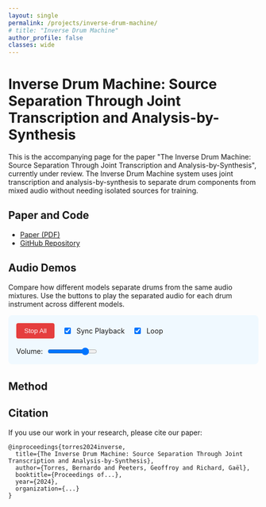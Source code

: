 ```yaml
---
layout: single
permalink: /projects/inverse-drum-machine/
# title: "Inverse Drum Machine"
author_profile: false
classes: wide
---
```


<style>
.track-section {
  margin-bottom: 2.5rem;
  border-bottom: 1px solid #eaeaea;
  padding-bottom: 1.5rem;
}

.track-title {
  font-size: 1.2rem;
  font-weight: bold;
  margin-bottom: 1rem;
  color: #2b6cb0;
}

.comparison-table {
  width: 100%;
  border-collapse: collapse;
  margin-bottom: 1.5rem;
  overflow-x: auto;
  display: block;
}

.comparison-table th, .comparison-table td {
  padding: 0.5rem;
  border: 1px solid #e2e8f0;
}

.comparison-table th {
  background-color: #f7fafc;
  text-align: left;
  font-weight: 600;
}

.comparison-table td {
  background-color: #f8f9fa;
}

.model-name {
  font-weight: 600;
  min-width: 100px;
}

.player-button {
  background-color: #4299e1;
  color: white;
  border: none;
  border-radius: 0.25rem;
  padding: 0.5rem;
  cursor: pointer;
  width: 100%;
  position: relative;
  transition: all 0.2s;
}

.player-button:hover {
  background-color: #3182ce;
}

.player-button.playing {
  background-color: #e53e3e;
}

.player-button.playing:hover {
  background-color: #c53030;
}

.player-button.unavailable {
  background-color: #a0aec0;
  opacity: 0.5;
  cursor: not-allowed;
}

.player-button.unavailable:hover {
  background-color: #a0aec0;
}

.progress-indicator {
  position: absolute;
  bottom: 0;
  left: 0;
  height: 3px;
  width: 0%;
  background-color: rgba(255, 255, 255, 0.7);
  transition: width 0.1s linear;
}

.global-controls {
  display: flex;
  flex-wrap: wrap;
  gap: 1rem;
  margin-bottom: 2rem;
  padding: 1rem;
  background-color: #f0f9ff;
  border-radius: 0.5rem;
  align-items: center;
}

.control-group {
  display: flex;
  align-items: center;
  gap: 0.5rem;
}

.volume-slider {
  width: 100px;
}

.stop-all-button {
  background-color: #e53e3e;
  color: white;
  padding: 0.5rem 1rem;
  border: none;
  border-radius: 0.25rem;
  cursor: pointer;
}

.stop-all-button:hover {
  background-color: #c53030;
}

/* Waveform styles */
.waveform-container {
  margin-bottom: 1.5rem;
}

.waveform {
  height: 80px;
  margin-bottom: 0.5rem;
  background-color: #f7fafc;
  border: 1px solid #e2e8f0;
  border-radius: 4px;
}

.stem-waveform {
  height: 60px;
  margin-bottom: 0.75rem;
  background-color: #f7fafc;
  border: 1px solid #e2e8f0;
  border-radius: 4px;
  display: none; /* Hidden by default */
}

.waveform-label {
  font-size: 0.8rem;
  color: #4a5568;
  margin-bottom: 0.25rem;
  font-weight: 600;
}

@media (max-width: 768px) {
  .comparison-table td, .comparison-table th {
    padding: 0.3rem;
  }
  
  .model-name {
    font-size: 0.8rem;
    min-width: 70px;
  }
  
  .player-button {
    padding: 0.3rem;
    font-size: 0.8rem;
  }
  
  .global-controls {
    flex-direction: column;
    align-items: flex-start;
  }
  
  .control-group.volume {
    width: 100%;
  }
  
  .volume-slider {
    width: 100%;
  }
}
</style>

# Inverse Drum Machine: Source Separation Through Joint Transcription and Analysis-by-Synthesis

This is the accompanying page for the paper "The Inverse Drum Machine: Source Separation Through Joint Transcription and Analysis-by-Synthesis", currently under review. The Inverse Drum Machine system uses joint transcription and analysis-by-synthesis to separate drum components from mixed audio without needing isolated sources for training.

## Paper and Code

- [Paper (PDF)](#) <!-- Add your paper link when available -->
- [GitHub Repository](#) <!-- Add your GitHub repo link -->

<div class="audio-demos-section">
  <h2>Audio Demos</h2>
  
  <p>Compare how different models separate drums from the same audio mixtures. Use the buttons to play the separated audio for each drum instrument across different models.</p>

  <div class="global-controls">
    <div class="control-group">
      <button id="stopAllButton" class="stop-all-button">Stop All</button>
    </div>
    <div class="control-group">
      <input type="checkbox" id="syncCheckbox" class="sync-checkbox" checked>
      <label for="syncCheckbox">Sync Playback</label>
    </div>
    <div class="control-group">
      <input type="checkbox" id="loopCheckbox" class="loop-checkbox" checked>
      <label for="loopCheckbox">Loop</label>
    </div>
    <div class="control-group volume">
      <label for="volumeSlider">Volume:</label>
      <input type="range" id="volumeSlider" class="volume-slider" min="0" max="1" step="0.01" value="0.8">
    </div>
  </div>

  <div id="audio-demos"></div>
</div>

<!-- Load WaveSurfer.js -->
<script src="https://unpkg.com/wavesurfer.js@6.6.3/dist/wavesurfer.min.js"></script>

<script>
  document.addEventListener('DOMContentLoaded', () => {
  // Track configuration data
  const tracks = [
    {
      id: "43",
      title: "43_rock_120_beat_4-4.wav, drum kit: portland",
      baseFile: "43_rock_120_beat_4-4_portland"
    },
    {
      id: "93",
      title: "93_hiphop_75_beat_4-4.wav, drum kit: heavy",
      baseFile: "93_hiphop_75_beat_4-4_heavy"
    },
    {
      id: "18",
      title: "18_rock_118_fill_4-4.wav, drum kit: east bay",
      baseFile: "18_rock_118_fill_4-4_east_bay"
    }
    ,
    {
      id: "73",
      title: "73_neworleans-funk_93_fill_4-4.wav, drum kit: heavy",
      baseFile: "73_neworleans-funk_93_fill_4-4_heavy"
    }
    ,
    {
      id: "114",
      title: "114_jazz-fusion_96_beat_4-4.wav, drum kit: heavy",
      baseFile: "114_jazz-fusion_96_beat_4-4_heavy"
    }
  ];
  
  // Models configuration
  const models = [
    { id: "original", name: "Original Mix", instruments: ["full"] },
    { id: "GT", name: "Ground Truth" },
    { id: "Oracle", name: "Oracle" },
    { id: "IDM_masked", name: "IDM masked (Ours)" },
    { id: "IDM_synth", name: "IDM synth (Ours)" },
    { id: "LarsNet", name: "LarsNet" },
    { id: "NMFD", name: "NMFD" }
  ];
  
  // Instrument configuration
  const instruments = [
    { id: "full", name: "Full Mix" },
    { id: "KD", name: "Kick Drum" },
    { id: "SD", name: "Snare Drum" },
    { id: "HH", name: "Hi-Hat" },
    { id: "CY", name: "Crash Cymbal" },
    { id: "TT", name: "Tom-Tom" }
  ];
  
  // UI elements
  const stopAllButton = document.getElementById('stopAllButton');
  const loopCheckbox = document.getElementById('loopCheckbox');
  const syncCheckbox = document.getElementById('syncCheckbox');
  const volumeSlider = document.getElementById('volumeSlider');
  const audioDemosContainer = document.getElementById('audio-demos');
  
  // Audio & waveform state
  let currentlyPlaying = null;
  let currentTrackId = null;
  let audioObjects = {};
  const waveSurfers = {};
  let isUpdatingWaveform = false; // Flag to prevent event loops
  
  // Get color for instrument visualization
  function getInstrumentColor(instrumentId) {
    const colors = {
      'KD': '#e53e3e', // Kick - Red
      'SD': '#dd6b20', // Snare - Orange
      'HH': '#38a169', // Hi-hat - Green
      'CY': '#3182ce', // Cymbal - Blue
      'TT': '#805ad5'  // Tom - Purple
    };
    
    return colors[instrumentId] || '#a0aec0'; // Default gray
  }
  
  // Get lighter version of color for progress
  function getLighterColor(hexColor) {
    // Simple function to lighten a hex color
    let r = parseInt(hexColor.substr(1, 2), 16);
    let g = parseInt(hexColor.substr(3, 2), 16);
    let b = parseInt(hexColor.substr(5, 2), 16);
    
    // Lighten
    r = Math.min(255, r + 40);
    g = Math.min(255, g + 40);
    b = Math.min(255, b + 40);
    
    return `#${r.toString(16).padStart(2, '0')}${g.toString(16).padStart(2, '0')}${b.toString(16).padStart(2, '0')}`;
  }
  
  // Improved checkFileExists function
  function checkFileExists(url) {
    return new Promise((resolve) => {
      console.log(`Checking if file exists: ${url}`);
      const audio = new Audio();
      
      // Set timeout to avoid hanging too long on missing files
      const timeout = setTimeout(() => {
        console.warn(`Timeout checking file: ${url}`);
        resolve(false);
      }, 3000);
      
      audio.oncanplaythrough = () => {
        clearTimeout(timeout);
        console.log(`File exists: ${url}`);
        resolve(true);
      };
      
      audio.onerror = (e) => {
        clearTimeout(timeout);
        console.warn(`File doesn't exist or error loading: ${url}`, e);
        resolve(false);
      };
      
      // Load with cache buster to prevent caching issues
      audio.src = `${url}?t=${new Date().getTime()}`;
    });
  }
  

// Modified parts to fix the eternal loading issue

// 1. First, add a debug function to check file paths more explicitly
function debugFilePath(url) {
  console.log(`Attempting to load file: ${url}`);
  
  // Create an explicit debugging element to show on the page
  const debugElement = document.createElement('div');
  debugElement.style.position = 'fixed';
  debugElement.style.top = '10px';
  debugElement.style.right = '10px';
  debugElement.style.background = 'rgba(0,0,0,0.8)';
  debugElement.style.color = 'white';
  debugElement.style.padding = '10px';
  debugElement.style.zIndex = '9999';
  debugElement.style.maxWidth = '300px';
  debugElement.style.fontSize = '12px';
  debugElement.textContent = `Testing: ${url}`;
  document.body.appendChild(debugElement);
  
  // Create an image object to test if the server responds at all
  const ping = new XMLHttpRequest();
  ping.open('HEAD', url.substring(0, url.lastIndexOf('/')), true);
  ping.onreadystatechange = function() {
    if (ping.readyState === 4) {
      debugElement.textContent += `\nServer response: ${ping.status}`;
      
      // Clean up after 5 seconds
      setTimeout(() => {
        document.body.removeChild(debugElement);
      }, 5000);
    }
  };
  ping.send();
  
  return url;
}

async function initializeStemWaveform(track, model, instrument) {
  const stemWaveformId = `stem-waveform-${track.id}`;
  const stemWavesurferId = `wavesurfer-stem-${track.id}`;
  
  // Get the container
  const stemWaveformContainer = document.getElementById(stemWaveformId);
  if (!stemWaveformContainer) {
    console.error(`Stem waveform container not found: ${stemWaveformId}`);
    return null;
  }
  
  // Get instrument ID correctly - whether it's passed as object or string
  const instrumentId = instrument.id || instrument;
  
  // Get instrument name for the label
  const instrumentObj = instruments.find(i => i.id === instrumentId);
  const instrumentName = instrumentObj ? instrumentObj.name : instrumentId;
  
  // Update the label
  const stemLabel = document.getElementById(`stem-label-${track.id}`);
  if (stemLabel) {
    stemLabel.textContent = `${model.name} - ${instrumentName}`;
    stemLabel.style.color = getInstrumentColor(instrumentId);
  }
  
  // Show the container
  stemWaveformContainer.style.display = 'block';
  
  // Determine audio path
  const audioPath = `/assets/audio/inverse-drum-machine/${model.id}/${track.baseFile}_${instrumentId}.wav`;
  
  // Cleanup existing waveform
  if (waveSurfers[stemWavesurferId]) {
    waveSurfers[stemWavesurferId].destroy();
    delete waveSurfers[stemWavesurferId];
  }
  
  // Create new waveform with normalization for better visualization
  const stemWs = WaveSurfer.create({
    container: stemWaveformContainer,
    waveColor: getInstrumentColor(instrumentId),
    progressColor: getLighterColor(getInstrumentColor(instrumentId)),
    height: 60,
    responsive: true,
    barWidth: 2,
    cursorWidth: 1,
    interact: true,
    normalize: true,  // Normalize waveform for better visualization
    backend: 'MediaElement',  // Use MediaElement backend for better compatibility
    // Additional visualization enhancements
    barGap: 1,  // Add slight gap between bars
    barRadius: 1  // Round the bars slightly
  });
  
  // Apply extra amplitude boost for hi-hats and similar instruments
  if (instrumentId === 'HH' || instrumentId === 'CY') {
    // These are typically lower amplitude
    stemWs.params.amplitude = 2;  // Boost amplitude for visualization
  }
  
  // Configure events
  stemWs.on('ready', () => {
    stemWs.setMute(true);
  });
  
  // Load the audio
  stemWs.load(audioPath);
  
  // Store the WaveSurfer instance
  waveSurfers[stemWavesurferId] = stemWs;
  
  return stemWs;
}
  


  // Improved function to hide the stem waveform
  function hideStemWaveform(trackId) {
    console.log(`Hiding stem waveform for track ${trackId}`);
    const stemWaveformContainer = document.getElementById(`stem-waveform-${trackId}`);
    if (stemWaveformContainer) {
      stemWaveformContainer.style.display = 'none';
    }
    
    // Reset the label
    const stemLabel = document.getElementById(`stem-label-${trackId}`);
    if (stemLabel) {
      stemLabel.textContent = 'Selected Stem';
      stemLabel.style.color = '';
    }
    
    // Clean up the wavesurfer instance
    const stemWavesurferId = `wavesurfer-stem-${trackId}`;
    if (waveSurfers[stemWavesurferId]) {
      try {
        waveSurfers[stemWavesurferId].destroy();
        delete waveSurfers[stemWavesurferId];
      } catch (e) {
        console.warn(`Error destroying stem waveform:`, e);
      }
    }
  }
  
  // Build the track sections
  tracks.forEach(track => {
    // Create track section
    const trackSection = document.createElement('div');
    trackSection.className = 'track-section';
    trackSection.id = `track-${track.id}`;
    
    // Add track title
    const trackTitle = document.createElement('h3');
    trackTitle.className = 'track-title';
    trackTitle.textContent = track.title;
    trackSection.appendChild(trackTitle);
    
    // Create waveform container
    const waveformContainer = document.createElement('div');
    waveformContainer.className = 'waveform-container';
    
    // Add mixture waveform label
    const mixLabel = document.createElement('div');
    mixLabel.className = 'waveform-label';
    mixLabel.textContent = 'Original Mix';
    waveformContainer.appendChild(mixLabel);
    
    // Add main waveform container
    const wfDiv = document.createElement('div');
    wfDiv.className = 'waveform';
    wfDiv.id = `waveform-${track.id}`;
    waveformContainer.appendChild(wfDiv);
    
    // Add stem waveform label
    const stemLabel = document.createElement('div');
    stemLabel.className = 'waveform-label';
    stemLabel.id = `stem-label-${track.id}`;
    stemLabel.textContent = 'Selected Stem';
    waveformContainer.appendChild(stemLabel);
    
    // Add stem waveform container
    const stemWfDiv = document.createElement('div');
    stemWfDiv.className = 'stem-waveform';
    stemWfDiv.id = `stem-waveform-${track.id}`;
    waveformContainer.appendChild(stemWfDiv);
    
    trackSection.appendChild(waveformContainer);
    
    // Create table
    const table = document.createElement('table');
    table.className = 'comparison-table';
    
    // Create table header
    const thead = document.createElement('thead');
    const headerRow = document.createElement('tr');
    
    // Empty cell for model names
    const emptyHeader = document.createElement('th');
    emptyHeader.textContent = 'Model / Instrument';
    headerRow.appendChild(emptyHeader);
    
    // Filter instruments based on model
    const displayInstruments = instruments.filter(instr => 
      instr.id !== "full" || (instr.id === "full" && models.some(m => m.instruments && m.instruments.includes("full")))
    );
    
    // Add instrument headers
    displayInstruments.forEach(instrument => {
      if (instrument.id !== "full") {
        const th = document.createElement('th');
        th.textContent = instrument.name;
        th.dataset.instrument = instrument.id;
        th.style.color = getInstrumentColor(instrument.id);
        headerRow.appendChild(th);
      }
    });
    
    thead.appendChild(headerRow);
    table.appendChild(thead);
    
    // Create table body
    const tbody = document.createElement('tbody');
    
    // Add model rows
    models.forEach(model => {
      const row = document.createElement('tr');
      row.dataset.model = model.id;
      
      const modelCell = document.createElement('td');
      modelCell.className = 'model-name';
      modelCell.textContent = model.name;
      row.appendChild(modelCell);
      
      if (model.id === "original") {
        const fullMixCell = document.createElement('td');
        fullMixCell.colSpan = displayInstruments.length - 1;
        
        const audioId = `${track.id}_${model.id}_full`;
        const audioPath = `/assets/audio/inverse-drum-machine/GT/${track.baseFile}_mix.wav`;
        
        const button = createPlayerButton(audioId, audioPath, track.id, model.id, "full");
        fullMixCell.appendChild(button);
        row.appendChild(fullMixCell);
      } else {
        displayInstruments.forEach(instrument => {
          if (instrument.id === "full") return;
          
          const cell = document.createElement('td');
          const audioId = `${track.id}_${model.id}_${instrument.id}`;
          const audioPath = `/assets/audio/inverse-drum-machine/${model.id}/${track.baseFile}_${instrument.id}.wav`;
          const button = createPlayerButton(audioId, audioPath, track.id, model.id, instrument.id);
          cell.appendChild(button);
          row.appendChild(cell);
        });
      }
      
      tbody.appendChild(row);
    });
    
    table.appendChild(tbody);
    trackSection.appendChild(table);
    audioDemosContainer.appendChild(trackSection);
    
    // Initialize WaveSurfer for this track
    const ws = WaveSurfer.create({
      container: `#waveform-${track.id}`,
      waveColor: '#ccd6f6',
      progressColor: '#4c51bf',
      height: 80,
      responsive: true,
      barWidth: 2,
      cursorWidth: 1,
      interact: true
    });
    
    // Load the original track mix
    ws.load(`/assets/audio/inverse-drum-machine/GT/${track.baseFile}_mix.wav`);
    
    // Configure WaveSurfer events
    ws.on('ready', () => {
      console.log(`WaveSurfer ready for track ${track.id}`);
      ws.setMute(true); // Mute wavesurfer, we'll use our own audio elements
    });
    
    ws.on('seek', position => {
      if (isUpdatingWaveform) return;
      if (currentTrackId !== track.id) return;
      
      // When user seeks in waveform, sync all audio elements for this track
      const t = ws.getDuration() * position;
      Object.keys(audioObjects)
        .filter(id => id.startsWith(track.id))
        .forEach(id => {
          const audio = audioObjects[id];
          if (Math.abs(audio.currentTime - t) > 0.1) {
            audio.currentTime = t;
          }
        });
      
      // Also sync stem waveform if visible
      const stemWavesurferId = `wavesurfer-stem-${track.id}`;
      if (waveSurfers[stemWavesurferId] && waveSurfers[stemWavesurferId].isReady) {
        try {
          isUpdatingWaveform = true;
          waveSurfers[stemWavesurferId].seekTo(position);
          setTimeout(() => { isUpdatingWaveform = false; }, 5);
        } catch (e) {
          isUpdatingWaveform = false;
          console.warn(`Error updating stem waveform position:`, e);
        }
      }
    });
    
    // Handle waveform errors
    ws.on('error', err => {
      console.warn('WaveSurfer error:', err);
    });
    
    // Store WaveSurfer instance
    waveSurfers[track.id] = ws;
  });
  
  // Create player button helper
  function createPlayerButton(audioId, audioPath, trackId, modelId, instrumentId) {
    const button = document.createElement('button');
    button.className = 'player-button';
    button.textContent = 'Play';
    button.dataset.id = audioId;
    button.dataset.track = trackId;
    button.dataset.model = modelId;
    button.dataset.instrument = instrumentId;
    
    const progress = document.createElement('div');
    progress.className = 'progress-indicator';
    button.appendChild(progress);
    
    button.addEventListener('click', () => handlePlayClick(audioId, audioPath, trackId, modelId, instrumentId));
    return button;
  }
  
  // Update progress indicator
  function updateProgress(audioId) {
    const audio = audioObjects[audioId];
    const btn = document.querySelector(`button[data-id="${audioId}"]`);
    const prog = btn && btn.querySelector('.progress-indicator');
    
    if (prog && audio && audio.duration) {
      prog.style.width = `${(audio.currentTime / audio.duration) * 100}%`;
    }
  }
  
  // Handle play/stop with waveform sync
  async function handlePlayClick(audioId, audioPath, trackId, modelId, instrumentId) {
    // If same clip, just toggle stop
    if (currentlyPlaying === audioId) {
      stopAudio();
      return;
    }
    
    const ws = waveSurfers[trackId];
    const isSameTrack = trackId === currentTrackId;
    let startPos = 0;
    
    if (isSameTrack && syncCheckbox.checked && currentlyPlaying) {
      startPos = audioObjects[currentlyPlaying]?.currentTime || 0;
    }
    
    if (currentlyPlaying) {
      stopAudio(false);
    }
    
    // Initialize stem waveform if not original mix
    if (modelId !== "original" && instrumentId !== "full") {
      console.log(`Preparing stem waveform for ${modelId}/${instrumentId}`);
      
      // Make sure stem container is visible for debugging
      const stemWaveformContainer = document.getElementById(`stem-waveform-${trackId}`);
      if (stemWaveformContainer) {
        stemWaveformContainer.style.display = 'block';
      }
      
      const stemLabel = document.getElementById(`stem-label-${trackId}`);
      if (stemLabel) {
        stemLabel.textContent = `Loading ${modelId} - ${instrumentId}...`;
        stemLabel.style.color = getInstrumentColor(instrumentId);
      }
      
      try {
        const track = tracks.find(t => t.id === trackId);
        const model = models.find(m => m.id === modelId);
        
        if (!track || !model) {
          console.error(`Could not find track or model: ${trackId}/${modelId}`);
          hideStemWaveform(trackId);
        } else {
          await initializeStemWaveform(track, model, instrumentId);
        }
      } catch (error) {
        console.error(`Error initializing stem waveform:`, error);
        hideStemWaveform(trackId);
      }
    } else {
      // Hide stem waveform for original mix
      hideStemWaveform(trackId);
    }
    
    // Create or reuse audio element
    if (!audioObjects[audioId]) {
      const audio = new Audio(audioPath);
      audio.preload = 'auto';
      audio.dataset.track = trackId;
      
      audio.addEventListener('error', (e) => {
        console.warn(`Audio error for ${audioId}:`, e);
        const btn = document.querySelector(`button[data-id="${audioId}"]`);
        if (btn) { 
          btn.classList.add('unavailable'); 
          btn.textContent = 'N/A'; 
        }
        
        // Hide stem waveform if audio fails
        hideStemWaveform(trackId);
      });
      
      // Update progress on timeupdate
      audio.addEventListener('timeupdate', () => {
  if (currentlyPlaying !== audioId) return;
  
  // Update button progress
  updateProgress(audioId);
  
  // Get current position
  const currentPos = audio.currentTime / (audio.duration || 1);
  if (isNaN(currentPos)) return;
  
  // Always update main waveform position
  if (ws && ws.isReady && currentTrackId === trackId) {
    if (!isUpdatingWaveform) {
      isUpdatingWaveform = true;
      try {
        // Update main waveform
        ws.seekTo(currentPos);
        
        // Immediately update stem waveform with the EXACT same position
        const stemWavesurferId = `wavesurfer-stem-${trackId}`;
        if (waveSurfers[stemWavesurferId] && waveSurfers[stemWavesurferId].isReady) {
          // Force exact position match
          waveSurfers[stemWavesurferId].seekTo(currentPos);
        }
        
        setTimeout(() => { isUpdatingWaveform = false; }, 5);
      } catch (e) {
        isUpdatingWaveform = false;
        console.warn('Error updating waveform position:', e);
      }
    }
  }
});
      
      audio.addEventListener('ended', () => {
        if (!audio.loop) {
          resetPlayButton(audioId);
          currentlyPlaying = null;
          currentTrackId = null;
        }
      });
      
      audioObjects[audioId] = audio;
    }
    
    const audio = audioObjects[audioId];
    audio.volume = parseFloat(volumeSlider.value);
    audio.loop = loopCheckbox.checked;
    
    // Set starting position if needed
    if (ws && ws.isReady && isSameTrack && syncCheckbox.checked && startPos > 0) {
      try {
        audio.currentTime = startPos;
        isUpdatingWaveform = true;
        ws.seekTo(startPos / (ws.getDuration() || 1));
        
        // Also set stem waveform position
        const stemWavesurferId = `wavesurfer-stem-${trackId}`;
        if (waveSurfers[stemWavesurferId] && waveSurfers[stemWavesurferId].isReady) {
          waveSurfers[stemWavesurferId].seekTo(startPos / (waveSurfers[stemWavesurferId].getDuration() || 1));
        }
        
        setTimeout(() => { isUpdatingWaveform = false; }, 5);
      } catch (e) {
        isUpdatingWaveform = false;
        console.warn('Error setting start position:', e);
      }
    }
    
    // Play audio with error handling
    const playPromise = audio.play();
    if (playPromise !== undefined) {
      playPromise
        .then(() => {
          const btn = document.querySelector(`button[data-id="${audioId}"]`);
          if (btn) { 
            btn.textContent = 'Stop'; 
            btn.classList.add('playing'); 
          }
          
          currentlyPlaying = audioId;
          currentTrackId = trackId;
          
          // Start waveform animation
          if (ws && ws.isReady) {
            ws.play();
            ws.setMute(true);
          }
          
          // Also play stem waveform if visible
          const stemWavesurferId = `wavesurfer-stem-${trackId}`;
          if (waveSurfers[stemWavesurferId] && waveSurfers[stemWavesurferId].isReady) {
            try {
              waveSurfers[stemWavesurferId].play();
              waveSurfers[stemWavesurferId].setMute(true);
            } catch (e) {
              console.warn(`Error playing stem waveform:`, e);
            }
          }
        })
        .catch(err => {
          console.error('Error playing audio:', err);
          const btn = document.querySelector(`button[data-id="${audioId}"]`);
          if (btn) { 
            btn.classList.add('unavailable'); 
            btn.textContent = 'Error'; 
          }
        });
    } else {
      // Fallback for browsers without promise support
      const btn = document.querySelector(`button[data-id="${audioId}"]`);
      if (btn) { 
        btn.textContent = 'Stop'; 
        btn.classList.add('playing'); 
      }
      
      currentlyPlaying = audioId;
      currentTrackId = trackId;
      
      // Start waveform animation
      if (ws && ws.isReady) {
        ws.play();
        ws.setMute(true);
      }
    }
  }
  
  // Stop audio + waveform
  function stopAudio(resetTrackInfo = true) {
    if (!currentlyPlaying) return;
    
    // Stop audio
    const audio = audioObjects[currentlyPlaying];
    if (audio) {
      try {
        audio.pause();
      } catch (e) {
        console.warn('Error pausing audio:', e);
      }
    }
    
    // Stop main waveform
    const ws = waveSurfers[currentTrackId];
    if (ws && ws.isReady) {
      try {
        ws.pause();
      } catch (e) {
        console.warn('Error pausing wavesurfer:', e);
      }
    }
    
    // Pause stem waveform
    const stemWavesurferId = `wavesurfer-stem-${currentTrackId}`;
    if (waveSurfers[stemWavesurferId] && waveSurfers[stemWavesurferId].isReady) {
      try {
        waveSurfers[stemWavesurferId].pause();
      } catch (e) {
        console.warn(`Error pausing stem waveform:`, e);
      }
    }
    
    resetPlayButton(currentlyPlaying);
    currentlyPlaying = null;
    if (resetTrackInfo) currentTrackId = null;
  }
  
  function resetPlayButton(audioId) {
    const btn = document.querySelector(`button[data-id="${audioId}"]`);
    if (btn) { 
      btn.textContent = 'Play'; 
      btn.classList.remove('playing'); 
    }
  }
  
  // Wire up global controls
  stopAllButton.addEventListener('click', () => stopAudio(true));
  
  volumeSlider.addEventListener('input', () => {
    const volume = parseFloat(volumeSlider.value);
    if (currentlyPlaying && audioObjects[currentlyPlaying]) {
      try {
        audioObjects[currentlyPlaying].volume = volume;
      } catch (e) {
        console.warn('Error setting volume:', e);
      }
    }
  });
  
  loopCheckbox.addEventListener('change', () => {
    const isLooping = loopCheckbox.checked;
    if (currentlyPlaying && audioObjects[currentlyPlaying]) {
      try {
        audioObjects[currentlyPlaying].loop = isLooping;
      } catch (e) {
        console.warn('Error setting loop:', e);
      }
    }
  });
  
  // Cleanup function for page unload
  window.addEventListener('beforeunload', () => {
    // Stop any playing audio first
    stopAudio(true);
    
    // Destroy WaveSurfer instances to free resources
    Object.values(waveSurfers).forEach(ws => {
      if (ws && typeof ws.destroy === 'function') {
        try {
          ws.destroy();
        } catch (e) {
          console.warn('Error destroying WaveSurfer:', e);
        }
      }
    });
    
    // Clear audio objects
    Object.values(audioObjects).forEach(audio => {
      if (audio) {
        try {
          audio.src = '';
          audio.load();
        } catch (e) {
          console.warn('Error cleaning up audio:', e);
        }
      }
    });
  });
});
</script>

## Method


## Citation

If you use our work in your research, please cite our paper:

```
@inproceedings{torres2024inverse,
  title={The Inverse Drum Machine: Source Separation Through Joint Transcription and Analysis-by-Synthesis},
  author={Torres, Bernardo and Peeters, Geoffroy and Richard, Gaël},
  booktitle={Proceedings of...},
  year={2024},
  organization={...}
}
```
